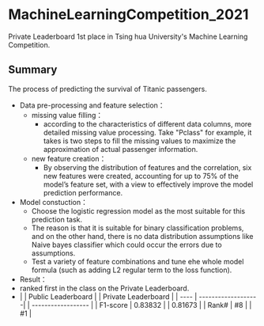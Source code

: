 # MachineLearningCompetition_2021
Private Leaderboard 1st place in Tsing hua University's Machine Learning Competition.

## Summary
The process of predicting the survival of Titanic passengers.
- Data pre-processing and feature selection：
  - missing value filling：
    - according to the characteristics of different data columns, more detailed missing value processing. Take "Pclass" for example, it takes is two steps to fill the missing values to maximize the approximation of actual passenger information. 
  - new feature creation：
    -  By observing the distribution of features and the correlation, six new features were created, accounting for up to 75% of the model’s feature set, with a view to effectively improve the model prediction performance.
- Model constuction：
  -  Choose the logistic regression model as the most suitable for this prediction task.
  -  The reason is that it is suitable for binary classification problems, and on the other hand, there is no data distribution assumptions like Naive bayes classifier which could occur the errors due to assumptions.
  -  Test a variety of feature combinations and tune ehe whole model formula (such as adding L2 regular term to the loss function).
-  Result：
  -  ranked first in the class on the Private Leaderboard.
  -  |           | Public Leaderboard | | Private Leaderboard |
     |  ----     | -------------------| | ------------------  |
     |  F1-score |      0.83832       | |       0.81673       |
     |    Rank#  |         #8         | |          #1         |
